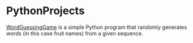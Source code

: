# PythonProjects
[WordGuessingGame](https://github.com/JoyNwaiwu/PythonProjects/blob/master/WordGuessingGame.py) is a simple Python program that randomly generates words (in this case fruit names) from a given sequence.
